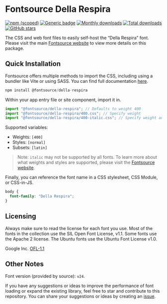 # Fontsource Della Respira

[![npm (scoped)](https://img.shields.io/npm/v/@fontsource/della-respira?color=brightgreen)](https://www.npmjs.com/package/@fontsource/della-respira) [![Generic badge](https://img.shields.io/badge/fontsource-passing-brightgreen)](https://github.com/fontsource/fontsource) [![Monthly downloads](https://badgen.net/npm/dm/@fontsource/della-respira)](https://github.com/fontsource/fontsource) [![Total downloads](https://badgen.net/npm/dt/@fontsource/della-respira)](https://github.com/fontsource/fontsource) [![GitHub stars](https://img.shields.io/github/stars/fontsource/fontsource.svg?style=social&label=Star)](https://github.com/fontsource/fontsource/stargazers)

The CSS and web font files to easily self-host the “Della Respira” font. Please visit the main [Fontsource website](https://fontsource.org/fonts/della-respira) to view more details on this package.

## Quick Installation

Fontsource offers multiple methods to import the CSS, including using a bundler like Vite or using SASS. You can find full documentation [here](https://fontsource.org/docs/getting-started/introduction).

```javascript
npm install @fontsource/della-respira
```

Within your app entry file or site component, import it in.

```javascript
import "@fontsource/della-respira"; // Defaults to weight 400
import "@fontsource/della-respira/400.css"; // Specify weight
import "@fontsource/della-respira/400-italic.css"; // Specify weight and style
```

Supported variables:
- Weights: `[400]`
- Styles: `[normal]`
- Subsets: `[latin]`

> Note: `italic` may not be supported by all fonts. To learn more about what weights and styles are supported, please visit the [Fontsource website](https://fontsource.org/fonts/della-respira).

Finally, you can reference the font name in a CSS stylesheet, CSS Module, or CSS-in-JS.

```css
body {
  font-family: "Della Respira";
}
```

## Licensing
Always make sure to read the license for each font you use. Most of the fonts in the collection use the SIL Open Font License, v1.1. Some fonts use the Apache 2 license. The Ubuntu fonts use the Ubuntu Font License v1.0.

Google Inc.
[OFL-1.1](http://scripts.sil.org/OFL)

## Other Notes
Font version (provided by source): `v24`.

If you have any suggestions or ideas to improve the performance of font loading or expand the existing library, feel free to star and contribute to this repository. You can share your suggestions or ideas by creating an [issue](https://github.com/fontsource/fontsource/issues).